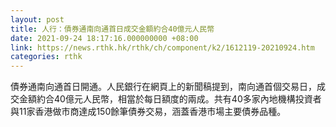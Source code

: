 ```yaml
---
layout: post
title: 人行：債券通南向通首日成交金額約合40億元人民幣
date: 2021-09-24 18:17:16.000000000 +08:00
link: https://news.rthk.hk/rthk/ch/component/k2/1612119-20210924.htm
categories: rthk
---
```


債券通南向通首日開通。人民銀行在網頁上的新聞稿提到，南向通首個交易日，成交金額約合40億元人民幣，相當於每日額度的兩成。共有40多家內地機構投資者與11家香港做市商達成150餘筆債券交易，涵蓋香港市場主要債券品種。
